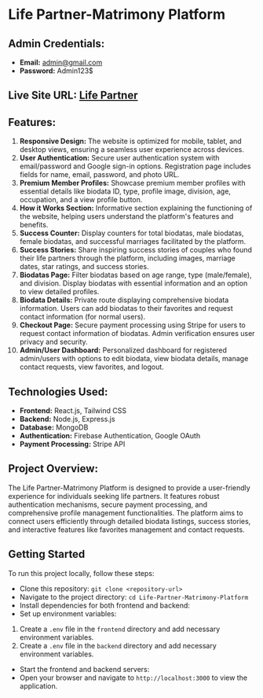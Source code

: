 # Life Partner-Matrimony Platform

## Admin Credentials:
- **Email:** admin@gmail.com
- **Password:** Admin123$

## Live Site URL: [Life Partner](https://life-partner-matrimon.web.app/)

## Features:
1. **Responsive Design:** The website is optimized for mobile, tablet, and desktop views, ensuring a seamless user experience across devices.
2. **User Authentication:** Secure user authentication system with email/password and Google sign-in options. Registration page includes fields for name, email, password, and photo URL.
3. **Premium Member Profiles:** Showcase premium member profiles with essential details like biodata ID, type, profile image, division, age, occupation, and a view profile button.
4. **How it Works Section:** Informative section explaining the functioning of the website, helping users understand the platform's features and benefits.
5. **Success Counter:** Display counters for total biodatas, male biodatas, female biodatas, and successful marriages facilitated by the platform.
6. **Success Stories:** Share inspiring success stories of couples who found their life partners through the platform, including images, marriage dates, star ratings, and success stories.
7. **Biodatas Page:** Filter biodatas based on age range, type (male/female), and division. Display biodatas with essential information and an option to view detailed profiles.
8. **Biodata Details:** Private route displaying comprehensive biodata information. Users can add biodatas to their favorites and request contact information (for normal users).
9. **Checkout Page:** Secure payment processing using Stripe for users to request contact information of biodatas. Admin verification ensures user privacy and security.
10. **Admin/User Dashboard:** Personalized dashboard for registered admin/users with options to edit biodata, view biodata details, manage contact requests, view favorites, and logout.

## Technologies Used:
- **Frontend:** React.js, Tailwind CSS
- **Backend:** Node.js, Express.js
- **Database:** MongoDB
- **Authentication:** Firebase Authentication, Google OAuth
- **Payment Processing:** Stripe API

## Project Overview:
The Life Partner-Matrimony Platform is designed to provide a user-friendly experience for individuals seeking life partners. It features robust authentication mechanisms, secure payment processing, and comprehensive profile management functionalities. The platform aims to connect users efficiently through detailed biodata listings, success stories, and interactive features like favorites management and contact requests.

## Getting Started

To run this project locally, follow these steps:

- Clone this repository: `git clone <repository-url>`
- Navigate to the project directory: `cd Life-Partner-Matrimony-Platform`
- Install dependencies for both frontend and backend:
- Set up environment variables:
1. Create a `.env` file in the `frontend` directory and add necessary environment variables.
2. Create a `.env` file in the `backend` directory and add necessary environment variables.
- Start the frontend and backend servers:
- Open your browser and navigate to `http://localhost:3000` to view the application.
